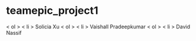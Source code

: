 # teamepic_project1
< ol > < li > Solicia Xu
< ol > < li > Vaishall Pradeepkumar
< ol > < li > David Nassif
